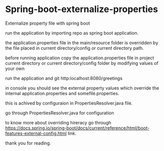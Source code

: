 # Spring-boot-externalize-properties
Externalize property file with spring boot



run the application by importing repo as spring boot application.

the application.properties file in the main/resource folder is overridden by the file placed in current directory/config or current directory path.

before running application copy the application.properties file in project current directory or current directory/config folder by modifying values of your own

run the application and git http:localhost:8080/greetings 

in console you should see the external property values which override the internal application.properties and somefile.properties.


this is achived by configuraion in PropertiesResolver.java file.

go through PropertiesResolver.java for configuration 

to know more about overriding hireracy go through https://docs.spring.io/spring-boot/docs/current/reference/html/boot-features-external-config.html link.


thank you for reading.
